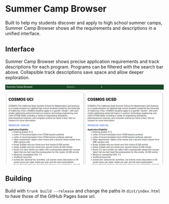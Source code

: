# Summer Camp Browser

Built to help my students discover and apply to high school summer camps, Summer Camp Browser shows all the requirements and descriptions in a unified interface.

## Interface
Summer Camp Browser shows precise application requirements and track descriptions for each program. Programs can be filtered with the search bar above. Collapsible track descriptions save space and allow deeper exploration.

![Summer camp browser home page](./img/front_page.png)

## Building

Build with `trunk build --release` and change the paths in `dist/index.html` to have those of the GitHub Pages base url.